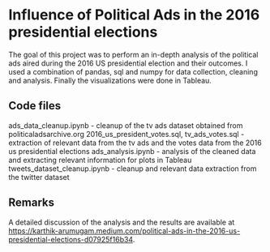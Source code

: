 # Influence of Political Ads in the 2016 presidential elections

The goal of this project was to perform an in-depth analysis of the political ads aired during the 2016 US presidential election and their outcomes. I used a combination of pandas, sql and numpy for data collection, cleaning and analysis. Finally the visualizations were done in Tableau.

## Code files

ads_data_cleanup.ipynb - cleanup of the tv ads dataset obtained from politicaladsarchive.org
2016_us_president_votes.sql, tv_ads_votes.sql - extraction of relevant data from the tv ads and the votes data from the 2016 us presidential elections
ads_analysis.ipynb - analysis of the cleaned data and extracting relevant information for plots in Tableau
tweets_dataset_cleanup.ipynb - cleanup and relevant data extraction from the twitter dataset

## Remarks

A detailed discussion of the analysis and the results are available at https://karthik-arumugam.medium.com/political-ads-in-the-2016-us-presidential-elections-d07925f16b34. 